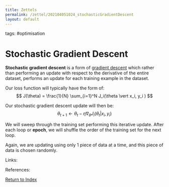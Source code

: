 ```yaml
---
title: Zettels
permalink: /zettel/202104051024_stochasticGradientDescent
layout: default
---
```

tags: #optimisation

# Stochastic Gradient Descent

**Stochastic gradient descent** is a form of [gradient descent](202103282312_gradientDescentUpdate) which rather
than performing an update with respect to the derivative of the entire dataset, performs an update
for each training example in the dataset. 

Our loss function will typically have the form of:
$$
J(\theta) = \frac{1}{N} \sum_{i=1}^N J_i(\theta \vert x_i, y_i )
$$

Our stochastic gradient descent update will then be:
$$
\theta_{t+1} \leftarrow \theta_t - \eta \nabla_{\theta} J_i (\theta_t \vert x_i, y_i )
$$

We will sweep through the training set performing this iterative update. After each loop or 
**epoch**, we will shuffle the order of the training set for the next loop.

Again, we are updating using only 1 piece of data at a time, and this piece of data is chosen randomly.

Links: 

References: 

[Return to Index](index)